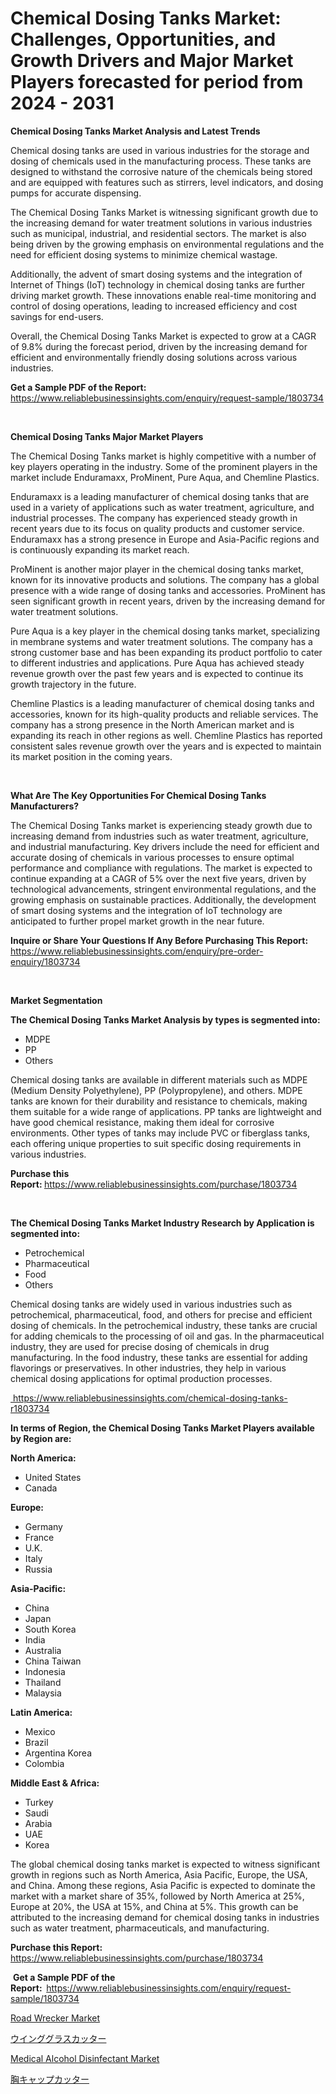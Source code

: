 <p><h1>Chemical Dosing Tanks Market: Challenges, Opportunities, and Growth Drivers and Major Market Players forecasted for period from 2024 - 2031</h1></p><p><strong>Chemical Dosing Tanks Market Analysis and Latest Trends</strong></p>
<p><p>Chemical dosing tanks are used in various industries for the storage and dosing of chemicals used in the manufacturing process. These tanks are designed to withstand the corrosive nature of the chemicals being stored and are equipped with features such as stirrers, level indicators, and dosing pumps for accurate dispensing.</p><p>The Chemical Dosing Tanks Market is witnessing significant growth due to the increasing demand for water treatment solutions in various industries such as municipal, industrial, and residential sectors. The market is also being driven by the growing emphasis on environmental regulations and the need for efficient dosing systems to minimize chemical wastage.</p><p>Additionally, the advent of smart dosing systems and the integration of Internet of Things (IoT) technology in chemical dosing tanks are further driving market growth. These innovations enable real-time monitoring and control of dosing operations, leading to increased efficiency and cost savings for end-users.</p><p>Overall, the Chemical Dosing Tanks Market is expected to grow at a CAGR of 9.8% during the forecast period, driven by the increasing demand for efficient and environmentally friendly dosing solutions across various industries.</p></p>
<p><strong>Get a Sample PDF of the Report:&nbsp;</strong> <a href="https://www.reliablebusinessinsights.com/enquiry/request-sample/1803734">https://www.reliablebusinessinsights.com/enquiry/request-sample/1803734</a></p>
<p>&nbsp;</p>
<p><strong>Chemical Dosing Tanks Major Market Players</strong></p>
<p><p>The Chemical Dosing Tanks market is highly competitive with a number of key players operating in the industry. Some of the prominent players in the market include Enduramaxx, ProMinent, Pure Aqua, and Chemline Plastics.</p><p>Enduramaxx is a leading manufacturer of chemical dosing tanks that are used in a variety of applications such as water treatment, agriculture, and industrial processes. The company has experienced steady growth in recent years due to its focus on quality products and customer service. Enduramaxx has a strong presence in Europe and Asia-Pacific regions and is continuously expanding its market reach.</p><p>ProMinent is another major player in the chemical dosing tanks market, known for its innovative products and solutions. The company has a global presence with a wide range of dosing tanks and accessories. ProMinent has seen significant growth in recent years, driven by the increasing demand for water treatment solutions.</p><p>Pure Aqua is a key player in the chemical dosing tanks market, specializing in membrane systems and water treatment solutions. The company has a strong customer base and has been expanding its product portfolio to cater to different industries and applications. Pure Aqua has achieved steady revenue growth over the past few years and is expected to continue its growth trajectory in the future.</p><p>Chemline Plastics is a leading manufacturer of chemical dosing tanks and accessories, known for its high-quality products and reliable services. The company has a strong presence in the North American market and is expanding its reach in other regions as well. Chemline Plastics has reported consistent sales revenue growth over the years and is expected to maintain its market position in the coming years.</p></p>
<p>&nbsp;</p>
<p><strong>What Are The Key Opportunities For Chemical Dosing Tanks Manufacturers?</strong></p>
<p><p>The Chemical Dosing Tanks market is experiencing steady growth due to increasing demand from industries such as water treatment, agriculture, and industrial manufacturing. Key drivers include the need for efficient and accurate dosing of chemicals in various processes to ensure optimal performance and compliance with regulations. The market is expected to continue expanding at a CAGR of 5% over the next five years, driven by technological advancements, stringent environmental regulations, and the growing emphasis on sustainable practices. Additionally, the development of smart dosing systems and the integration of IoT technology are anticipated to further propel market growth in the near future.</p></p>
<p><strong>Inquire or Share Your Questions If Any Before Purchasing This Report:</strong> <a href="https://www.reliablebusinessinsights.com/enquiry/pre-order-enquiry/1803734">https://www.reliablebusinessinsights.com/enquiry/pre-order-enquiry/1803734</a></p>
<p>&nbsp;</p>
<p><strong>Market Segmentation</strong></p>
<p><strong>The Chemical Dosing Tanks Market Analysis by types is segmented into:</strong></p>
<p><ul><li>MDPE</li><li>PP</li><li>Others</li></ul></p>
<p><p>Chemical dosing tanks are available in different materials such as MDPE (Medium Density Polyethylene), PP (Polypropylene), and others. MDPE tanks are known for their durability and resistance to chemicals, making them suitable for a wide range of applications. PP tanks are lightweight and have good chemical resistance, making them ideal for corrosive environments. Other types of tanks may include PVC or fiberglass tanks, each offering unique properties to suit specific dosing requirements in various industries.</p></p>
<p><strong>Purchase this Report:&nbsp;</strong><a href="https://www.reliablebusinessinsights.com/purchase/1803734">https://www.reliablebusinessinsights.com/purchase/1803734</a></p>
<p>&nbsp;</p>
<p><strong>The Chemical Dosing Tanks Market Industry Research by Application is segmented into:</strong></p>
<p><ul><li>Petrochemical</li><li>Pharmaceutical</li><li>Food</li><li>Others</li></ul></p>
<p><p>Chemical dosing tanks are widely used in various industries such as petrochemical, pharmaceutical, food, and others for precise and efficient dosing of chemicals. In the petrochemical industry, these tanks are crucial for adding chemicals to the processing of oil and gas. In the pharmaceutical industry, they are used for precise dosing of chemicals in drug manufacturing. In the food industry, these tanks are essential for adding flavorings or preservatives. In other industries, they help in various chemical dosing applications for optimal production processes.</p></p>
<p><a href="https://www.reliablebusinessinsights.com/chemical-dosing-tanks-r1803734">&nbsp;https://www.reliablebusinessinsights.com/chemical-dosing-tanks-r1803734</a></p>
<p><strong>In terms of Region, the Chemical Dosing Tanks Market Players available by Region are:</strong></p>
<p>
    <p> <strong> North America: </strong>
        <ul>
            <li>United States</li>
            <li>Canada</li>
        </ul>
        </p> 
    <p> <strong> Europe: </strong>
        <ul>
            <li>Germany</li>
            <li>France</li>
            <li>U.K.</li>
            <li>Italy</li>
            <li>Russia</li>
        </ul>
        </p> 
    <p> <strong> Asia-Pacific: </strong>
        <ul>
            <li>China</li>
            <li>Japan</li>
            <li>South Korea</li>
            <li>India</li>
            <li>Australia</li>
            <li>China Taiwan</li>
            <li>Indonesia</li>
            <li>Thailand</li>
            <li>Malaysia</li>
        </ul>
        </p> 
    <p> <strong> Latin America: </strong>
        <ul>
            <li>Mexico</li>
            <li>Brazil</li>
            <li>Argentina Korea</li>
            <li>Colombia</li>
        </ul>
        </p> 
    <p> <strong> Middle East & Africa: </strong>
        <ul>
            <li>Turkey</li>
            <li>Saudi</li>
            <li>Arabia</li>
            <li>UAE</li>
            <li>Korea</li>
        </ul>
    </p>
    </p>
<p><p>The global chemical dosing tanks market is expected to witness significant growth in regions such as North America, Asia Pacific, Europe, the USA, and China. Among these regions, Asia Pacific is expected to dominate the market with a market share of 35%, followed by North America at 25%, Europe at 20%, the USA at 15%, and China at 5%. This growth can be attributed to the increasing demand for chemical dosing tanks in industries such as water treatment, pharmaceuticals, and manufacturing.</p></p>
<p><strong>Purchase this Report: </strong><a href="https://www.reliablebusinessinsights.com/purchase/1803734">https://www.reliablebusinessinsights.com/purchase/1803734</a></p>
<p>&nbsp;<strong>Get a Sample PDF of the Report:&nbsp;&nbsp;</strong><a href="https://www.reliablebusinessinsights.com/enquiry/request-sample/1803734">https://www.reliablebusinessinsights.com/enquiry/request-sample/1803734</a></p>
<p><strong></strong></p>
<p><p><a href="https://github.com/brenzgnarento/Market-Research-Report-List-3/blob/main/road-wrecker-market.md">Road Wrecker Market</a></p><p><a href="https://github.com/AdellaPrice2023/Market-Research-Report-List-2/blob/main/6710838176925.md">ウインググラスカッター</a></p><p><a href="https://github.com/jerrycopelandthomaswsqd8q/Market-Research-Report-List-3/blob/main/medical-alcohol-disinfectant-market.md">Medical Alcohol Disinfectant Market</a></p><p><a href="https://github.com/AbigaleHuel/Market-Research-Report-List-1/blob/main/8962048176926.md">胸キャップカッター</a></p></p>